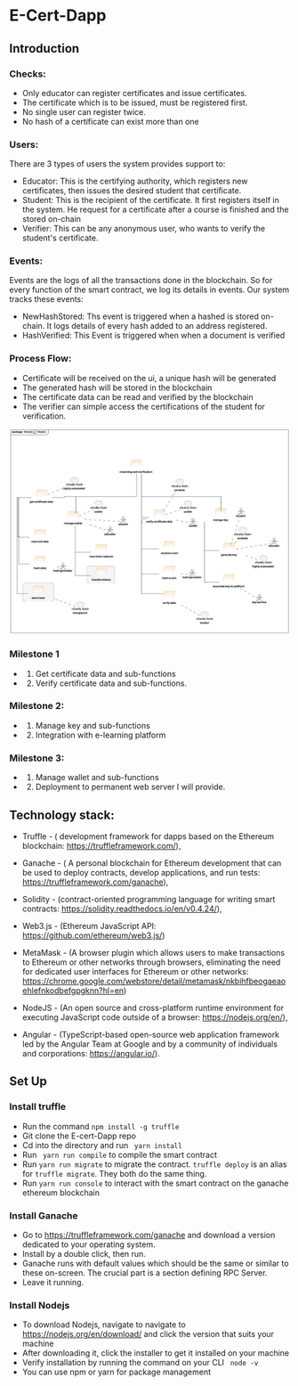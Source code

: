 # E-Cert-Dapp
 ## Introduction

 ### Checks:
 - Only educator can register certificates and issue certificates.
 - The certificate which is to be issued, must be registered first.
 - No single user can register twice.
 - No hash of a certificate can exist more than one

 ### Users:
There are 3 types of users the system provides support to:

 - Educator: This is the certifying authority, which registers new certificates, then issues the desired student that certificate.
 - Student: This is the recipient of the certificate. It first registers itself in the system. He request for a certificate after a course is finished and the stored on-chain
 - Verifier: This can be any anonymous user, who wants to verify the student's certificate.

 ### Events:
Events are the logs of all the transactions done in the blockchain. So for every function of the smart contract, we log its details in events. Our system tracks these events:

 - NewHashStored: Ths event is triggered when a hashed is stored on-chain. It logs details of every hash added to an address registered.
 - HashVerified: This Event is triggered when when a document is verified

### Process Flow:
 - Certificate will be received on the ui, a unique hash will be generated
 - The generated hash will be stored in the blockchain
 - The certificate data can be read and verified by the blockchain
 - The verifier can simple access the certifications of the student for verification.

![Alt text](./diagrams/DAOM_E-Cert.jpg?raw=true "E-Cert Daom")

### Milestone 1

- 1. Get certificate data and sub-functions
- 2. Verify certificate data and sub-functions.

### Milestone 2:

 - 1. Manage key and sub-functions
 - 2. Integration with e-learning platform

### Milestone 3:
 - 1. Manage wallet and sub-functions
 - 2. Deployment to permanent web server I will provide.


## Technology stack:

 - Truffle - ( development framework for dapps based on the Ethereum blockchain: https://truffleframework.com/),
 - Ganache - ( A personal blockchain for Ethereum development that can be used to deploy contracts, develop applications, and run tests: https://truffleframework.com/ganache),
 - Solidity - (contract-oriented programming language for writing smart contracts: https://solidity.readthedocs.io/en/v0.4.24/),
 - Web3.js - (Ethereum JavaScript API: https://github.com/ethereum/web3.js/)

 - MetaMask - (A browser plugin which allows users to make transactions to Ethereum or other networks through browsers, eliminating the need for dedicated user interfaces for Ethereum or other networks: https://chrome.google.com/webstore/detail/metamask/nkbihfbeogaeaoehlefnkodbefgpgknn?hl=en)

 - NodeJS - (An open source and cross-platform runtime environment for executing JavaScript code outside of a browser: https://nodejs.org/en/),
 - Angular - (TypeScript-based open-source web application framework led by the Angular Team at Google and by a community of individuals and corporations: https://angular.io/).

 ## Set Up
 ### Install truffle
  - Run the command `npm install -g truffle`
  - Git clone the E-cert-Dapp repo
  - Cd into the directory and run ` yarn install`
  - Run ` yarn run compile` to compile the smart contract
  - Run `yarn run migrate` to migrate the contract. `truffle deploy` is an alias for `truffle migrate`. They both do the same thing.
  - Run `yarn run console` to interact with the smart contract on the ganache ethereum blockchain

  ### Install Ganache
 - Go to https://truffleframework.com/ganache and download a version dedicated to your operating system.
 - Install by a double click, then run.
 - Ganache runs with default values which should be the same or similar to these on-screen. The crucial part is a section defining RPC Server.
 - Leave it running.

 ### Install Nodejs
 - To download Nodejs, navigate to  navigate to https://nodejs.org/en/download/ and click the version that suits your machine
 - After downloading it, click the installer to get it installed on your machine
 - Verify installation by running the command on your CLI ` node -v`
 - You can use npm or yarn for package management
